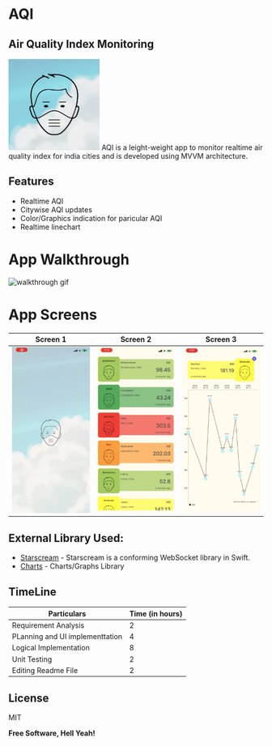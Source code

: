 # AQI
## Air Quality Index Monitoring 
![Alt text](https://github.com/vivektechyogi/AQI/blob/main/assets/appicon.png "App Icon")
AQI is a leight-weight app to monitor realtime air quality index for india cities and is developed using MVVM architecture.

## Features

- Realtime AQI
- Citywise AQI updates
- Color/Graphics indication for paricular AQI
- Realtime linechart 
# App Walkthrough
![walkthrough gif](https://github.com/vivektechyogi/AQI/blob/main/assets/walkthrough.gif)

# App Screens



Screen 1             |  Screen 2 |  Screen 3
:-------------------------:|:-------------------------:|:-------------------------:
![](https://github.com/vivektechyogi/AQI/blob/main/assets/screen%201.png "Screen 1")  |  ![](https://github.com/vivektechyogi/AQI/blob/main/assets/screen%202.png "Screen 3") | ![](https://github.com/vivektechyogi/AQI/blob/main/assets/screen%203.png "Screen 3")


## External Library Used:

- [Starscream](https://github.com/daltoniam/Starscream) - Starscream is a conforming WebSocket library in Swift.
- [Charts](https://github.com/danielgindi/Charts) - Charts/Graphs Library


## TimeLine

| Particulars | Time (in hours) |
| ------ | ------ |
| Requirement Analysis |  2 |
| PLanning and UI implementtation | 4 |
| Logical Implementation | 8|
| Unit Testing | 2 |
| Editing Readme File | 2 |


## License

MIT

**Free Software, Hell Yeah!**
